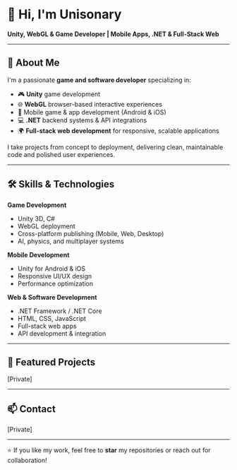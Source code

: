 # 👋 Hi, I'm Unisonary
**Unity, WebGL & Game Developer | Mobile Apps, .NET & Full-Stack Web**

---

## 🚀 About Me
I'm a passionate **game and software developer** specializing in:
- 🎮 **Unity** game development
- 🌐 **WebGL** browser-based interactive experiences
- 📱 Mobile game & app development (Android & iOS)
- 💻 **.NET** backend systems & API integrations
- 🌍 **Full-stack web development** for responsive, scalable applications

I take projects from concept to deployment, delivering clean, maintainable code and polished user experiences.

---

## 🛠 Skills & Technologies
**Game Development**
- Unity 3D, C#
- WebGL deployment
- Cross-platform publishing (Mobile, Web, Desktop)
- AI, physics, and multiplayer systems

**Mobile Development**
- Unity for Android & iOS
- Responsive UI/UX design
- Performance optimization

**Web & Software Development**
- .NET Framework / .NET Core
- HTML, CSS, JavaScript
- Full-stack web apps
- API development & integration

---

## 📂 Featured Projects
[Private]

---

## 📫 Contact
[Private]

---

⭐ If you like my work, feel free to **star** my repositories or reach out for collaboration!
